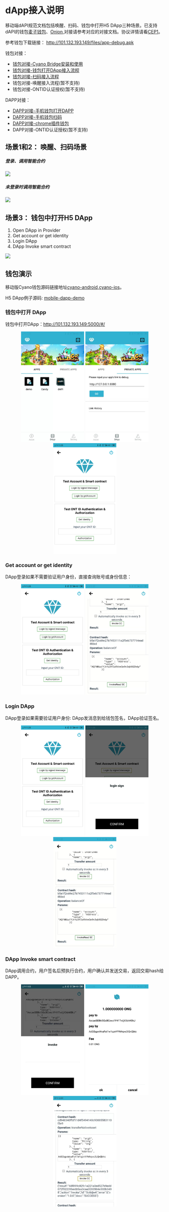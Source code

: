 
# dApp接入说明

移动端dAPI规范文档包括唤醒、扫码、钱包中打开H5 DApp三种场景。已支持dAPI的钱包[麦子钱包](http://www.mathwallet.org/en/)、[Onion](http://onion.fun/),对接请参考对应的对接文档。协议详情请看[CEP1](https://github.com/ontio-cyano/CEPs/blob/master/CEPS/CEP1.mediawiki)。

参考钱包下载链接： http://101.132.193.149/files/app-debug.apk

钱包对接：


* [钱包对接-Cyano Bridge安装和使用](https://dev-docs.ont.io/#/docs-cn/Wallet-Integration/01-01-WalletDocking-Installation-&-use-of-Cyano-Bridge)
* [钱包对接-钱包打开DApp接入流程](https://dev-docs.ont.io/#/docs-cn/Wallet-Integration/02-WalletDocking-wallet-open-DApp)
* [钱包对接-扫码接入流程](https://dev-docs.ont.io/#/docs-cn/Wallet-Integration/03-WalletDocking-scan-qrcode)
* 钱包对接-唤醒接入流程(暂不支持)
* 钱包对接-ONTID认证授权(暂不支持)

DAPP对接：

* [DAPP对接-手机钱包打开DAPP](https://dev-docs.ont.io/#/docs-cn/dApp-Integration/01-DAppDocking-Wallet-Opens-DApp)
* [DAPP对接-手机钱包扫码](https://dev-docs.ont.io/#/docs-cn/dApp-Integration/02-DAppDocking-QRcode)
* [DAPP对接-chrome插件钱包](https://dev-docs.ont.io/#/docs-cn/dApp-Integration/03-DAppDocking-use-chrome-extension-wallet)
* DAPP对接-ONTID认证授权(暂不支持)


## 场景1和2： 唤醒、扫码场景


##### 登录、调用智能合约

![](https://raw.githubusercontent.com/ontio/documentation/master/dev-website-docs/assets/integration/split-login-invoke.png)

##### 未登录时调用智能合约

![](https://raw.githubusercontent.com/ontio/documentation/master/dev-website-docs/assets/integration/invoke-with-login.png)


## 场景3： 钱包中打开H5 DApp

1. Open DApp in Provider
2. Get account or get identity
3. Login DApp
4. DApp Invoke smart contract

![](https://raw.githubusercontent.com/ontio/documentation/master/dev-website-docs/assets/integration/scenario3.png)

## 钱包演示

移动版Cyano钱包源码链接地址[cyano-android](https://github.com/ontio-cyano/cyano-android),[cyano-ios](https://github.com/ontio-cyano/cyano-ios)。

H5 DApp例子源码: [mobile-dapp-demo](https://github.com/ontio-cyano/mobile-dapp-demo)

### 钱包中打开 DApp

钱包中打开DApp：http://101.132.193.149:5000/#/

<div align="center">
  <img src="https://raw.githubusercontent.com/ontio-cyano/integration-docs/master/images/ios/01-dapps.jpg" height="350" width="200">
  <img src="https://raw.githubusercontent.com/ontio-cyano/integration-docs/master/images/ios/01-private-dapp.jpg" height="350" width="200">
  <img src="https://raw.githubusercontent.com/ontio-cyano/integration-docs/master/images/ios/01-open-dapp.png" height="350" width="200">
</div>

### Get account or get identity

DApp登录如果不需要验证用户身份，直接查询账号或身份信息：

<div align="center">
  <img src="https://raw.githubusercontent.com/ontio-cyano/integration-docs/master/images/ios/01-open-dapp.png" height="350" width="200">
  <img src="https://raw.githubusercontent.com/ontio-cyano/integration-docs/master/images/ios/02-getAccount.jpg" height="350" width="200">
</div>

### Login DApp

DApp登录如果需要验证用户身份: DApp发消息到给钱包签名，DApp验证签名。

<div align="center">
  <img src="https://raw.githubusercontent.com/ontio-cyano/integration-docs/master/images/ios/01-open-dapp.png" height="350" width="200">
  <img src="https://raw.githubusercontent.com/ontio-cyano/integration-docs/master/images/ios/03-login-pwd.png" height="350" width="200">
  <img src="https://raw.githubusercontent.com/ontio-cyano/integration-docs/master/images/ios/04-logined.jpg" height="350" width="200">
</div>

### DApp Invoke smart contract

DApp调用合约，用户签名后预执行合约，用户确认并发送交易，返回交易hash给DAPP。

<div align="center">
  <img src="https://raw.githubusercontent.com/ontio-cyano/integration-docs/master/images/ios/input-password.jpg" height="350" width="200">
  <img src="https://raw.githubusercontent.com/ontio-cyano/integration-docs/master/images/ios/05-pre-exec-result.png" height="350" width="200">
  <img src="https://raw.githubusercontent.com/ontio-cyano/integration-docs/master/images/ios/06-dapp-recv-txhash.jpg" height="350" width="200">
</div>
